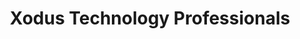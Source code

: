 ---
title: "Xodus Technology Professionals"
url: /clinton/xodus-technology-professionals/
shop: computer
---
